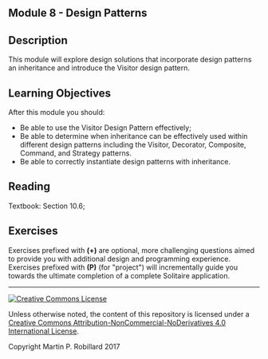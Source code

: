 ## Module 8 - Design Patterns

## Description

This module will explore design solutions that incorporate design patterns an inheritance and introduce the Visitor design pattern.

## Learning Objectives

After this module you should:

* Be able to use the Visitor Design Pattern effectively;
* Be able to determine when inheritance can be effectively used within different design patterns including the Visitor, Decorator, Composite, Command, and Strategy patterns.
* Be able to correctly instantiate design patterns with inheritance.

## Reading

Textbook: Section 10.6;

## Exercises

Exercises prefixed with **(+)** are optional, more challenging questions aimed to provide you with additional design and programming experience. Exercises prefixed with **(P)** (for "project") will incrementally guide you towards the ultimate completion of a complete Solitaire application.

---

<a rel="license" href="http://creativecommons.org/licenses/by-nc-nd/4.0/"><img alt="Creative Commons License" style="border-width:0" src="https://i.creativecommons.org/l/by-nc-nd/4.0/88x31.png" /></a>

Unless otherwise noted, the content of this repository is licensed under a <a rel="license" href="http://creativecommons.org/licenses/by-nc-nd/4.0/">Creative Commons Attribution-NonCommercial-NoDerivatives 4.0 International License</a>. 

Copyright Martin P. Robillard 2017